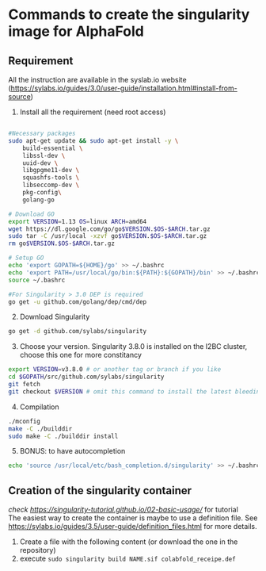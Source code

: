 # Commands to create the singularity image for AlphaFold

## Requirement
All the instruction are available in the syslab.io website (https://sylabs.io/guides/3.0/user-guide/installation.html#install-from-source)

1. Install all the requirement (need root access)
```sh

#Necessary packages
sudo apt-get update && sudo apt-get install -y \
    build-essential \
    libssl-dev \
    uuid-dev \
    libgpgme11-dev \
    squashfs-tools \
    libseccomp-dev \
    pkg-config\
    golang-go

# Download GO
export VERSION=1.13 OS=linux ARCH=amd64
wget https://dl.google.com/go/go$VERSION.$OS-$ARCH.tar.gz
sudo tar -C /usr/local -xzvf go$VERSION.$OS-$ARCH.tar.gz
rm go$VERSION.$OS-$ARCH.tar.gz

# Setup GO
echo 'export GOPATH=${HOME}/go' >> ~/.bashrc 
echo 'export PATH=/usr/local/go/bin:${PATH}:${GOPATH}/bin' >> ~/.bashrc
source ~/.bashrc

#For Singularity > 3.0 DEP is required
go get -u github.com/golang/dep/cmd/dep
```

2. Download Singularity
```sh
go get -d github.com/sylabs/singularity
```

3. Choose your version. Singularity 3.8.0 is installed on the I2BC cluster, choose this one for more constitancy
```sh
export VERSION=v3.8.0 # or another tag or branch if you like 
cd $GOPATH/src/github.com/sylabs/singularity 
git fetch 
git checkout $VERSION # omit this command to install the latest bleeding edge code from master
```

4. Compilation
```sh
./mconfig
make -C ./builddir
sudo make -C ./builddir install
```

5. BONUS: to have autocompletion
```sh
echo 'source /usr/local/etc/bash_completion.d/singularity' >> ~/.bashrc
```

## Creation of the singularity container
*check https://singularity-tutorial.github.io/02-basic-usage/* for tutorial  
The easiest way to create the container is maybe to use a definition file. See https://sylabs.io/guides/3.5/user-guide/definition_files.html for more details.
1. Create a file with the following content (or download the one in the repository)
2. execute `sudo singularity build NAME.sif colabfold_receipe.def`
